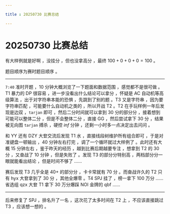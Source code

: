 ```yaml
---

title : 20250730 比赛总结

---
```


# 20250730 比赛总结

有大样例就是好啊 ，没挂分 ，但也没拿高分 ，最终 $100+0+0+0=100$ 。

题目顺序为赛时题目顺序 。

------

`7:40` 准时开题 ，$10$ 分钟大概浏览了一下题面和数据范围 ，感觉都不是很可做 。T1 暴力的 DP 很容易 ，进一步没看出什么结论可以拿分 ，怀疑是 AC 自动机等高级算法 ，出于对字符串本能的恐惧 ，先跳到了别的题 。T3 又是字符串 ，因为要字符串匹配 ，可能要什么自动机之类的 ，所以开战 T2 。T2 在手玩样例一年后发现是边双 ，`tarjan` 即可 ，然后二分时间就可以拿到 $30$ 分的部分分 ，接着想到可能可以整体二分 ，但是不会整体二分 ，直接 GG ，然后尝试拿下 $30$ 分 ，结果被无向图 `tarjan` 搏杀 ，硬控 $inf$ 分钟 ，还剩一小时多一点决定出去问问 。

和 YY 还有 DZY 大奆交流后发现 T1 水 ，直接线段树维护所有组合即可 ，于是对准键盘一顿输出 ，$40$ 分钟左右打完 ，调了一个循环就过大样例了 。此时还有大概 $15$ 分钟左右 ，鉴于昨天的经历 ，越到比赛后期越要专注 ，想拿到 T2 的 $30$ 分 ，又奋战了 $10$ 分钟 ，但是失败了 。发现 T3 的部分分特别高 ，两档部分分一眼就能看出结论 ，但是时间不够了 ……

赛后发现 T3 几乎全是 $40+$ 的部分分 ，卡卡常就有 $70$ 分 。而奋战许久的 T2 只有 hyx 大奆拿到了 $30$ 分 ，其他全爆零 。T4 SPJ 挂了 ，榜一拿下 $100$ 万分 …… 省选组 qzx 大奆 T1 拿下 $30$ 万分爆踩 NOI 金牌的 qbf ……

------

后来修复了 SPJ ，排名升了一名 ，这次花了太多时间在 T2 上 ，不应该直接跳过 T3 ，应该想一想的 。
